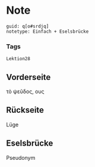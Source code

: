 # Note
```
guid: q[o#srdjq]
notetype: Einfach + Eselsbrücke
```

### Tags
```
Lektion28
```

## Vorderseite
τὸ ψεῦδος, ους

## Rückseite
Lüge

## Eselsbrücke
Pseudonym

